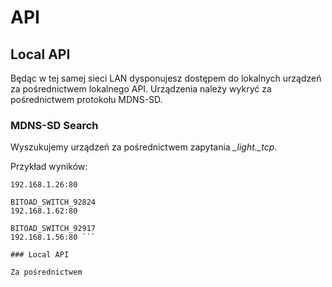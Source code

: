 # API

## Local API

Będąc w tej samej sieci LAN dysponujesz dostępem do lokalnych urządzeń za pośrednictwem lokalnego API. Urządzenia należy wykryć za pośrednictwem protokołu MDNS-SD.

### MDNS-SD Search

Wyszukujemy urządzeń za pośrednictwem zapytania *_light._tcp*.

Przykład wyników:

```BITOAD_SWITCH_9047975
192.168.1.26:80

BITOAD_SWITCH_92824
192.168.1.62:80

BITOAD_SWITCH_92917
192.168.1.56:80 ```

### Local API

Za pośrednictwem 
